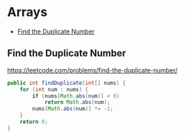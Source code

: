 # Arrays

+ [Find the Duplicate Number](#find-the-duplicate-number)

## Find the Duplicate Number

https://leetcode.com/problems/find-the-duplicate-number/

```java
public int findDuplicate(int[] nums) {    
    for (int num : nums) {
        if (nums[Math.abs(num)] < 0) 
            return Math.abs(num);
        nums[Math.abs(num)] *= -1;
    }
    return 0;
}
```
